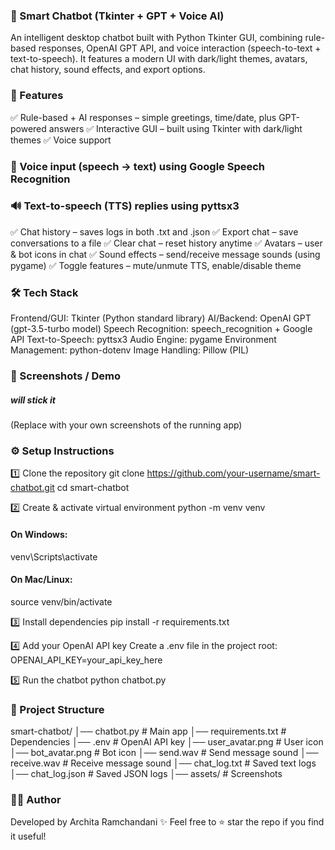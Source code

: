 ### 🧠 Smart Chatbot (Tkinter + GPT + Voice AI)

An intelligent desktop chatbot built with Python Tkinter GUI, combining rule-based responses, OpenAI GPT API, and voice interaction (speech-to-text + text-to-speech).
It features a modern UI with dark/light themes, avatars, chat history, sound effects, and export options.

### 🚀 Features

✅ Rule-based + AI responses – simple greetings, time/date, plus GPT-powered answers
✅ Interactive GUI – built using Tkinter with dark/light themes
✅ Voice support

### 🎤 Voice input (speech → text) using Google Speech Recognition

### 🔊 Text-to-speech (TTS) replies using pyttsx3
✅ Chat history – saves logs in both .txt and .json
✅ Export chat – save conversations to a file
✅ Clear chat – reset history anytime
✅ Avatars – user & bot icons in chat
✅ Sound effects – send/receive message sounds (using pygame)
✅ Toggle features – mute/unmute TTS, enable/disable theme

### 🛠️ Tech Stack
Frontend/GUI: Tkinter (Python standard library)
AI/Backend: OpenAI GPT (gpt-3.5-turbo model)
Speech Recognition: speech_recognition + Google API
Text-to-Speech: pyttsx3
Audio Engine: pygame
Environment Management: python-dotenv
Image Handling: Pillow (PIL)

### 📸 Screenshots / Demo
##### will stick it 

(Replace with your own screenshots of the running app)

### ⚙️ Setup Instructions
1️⃣ Clone the repository
git clone https://github.com/your-username/smart-chatbot.git
cd smart-chatbot

2️⃣ Create & activate virtual environment
python -m venv venv
#### On Windows:
venv\Scripts\activate
#### On Mac/Linux:
source venv/bin/activate

3️⃣ Install dependencies
pip install -r requirements.txt

4️⃣ Add your OpenAI API key
Create a .env file in the project root:
OPENAI_API_KEY=your_api_key_here

5️⃣ Run the chatbot
python chatbot.py

### 📂 Project Structure
smart-chatbot/
│── chatbot.py              # Main app
│── requirements.txt        # Dependencies
│── .env                    # OpenAI API key
│── user_avatar.png         # User icon
│── bot_avatar.png          # Bot icon
│── send.wav                # Send message sound
│── receive.wav             # Receive message sound
│── chat_log.txt            # Saved text logs
│── chat_log.json           # Saved JSON logs
│── assets/                 # Screenshots

### 👩‍💻 Author
Developed by Archita Ramchandani ✨
Feel free to ⭐ star the repo if you find it useful!
